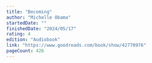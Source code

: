 ```yaml
---
title: "Becoming"
author: "Michelle Obama"
startedDate: ""
finishedDate: "2024/05/17"
rating: 4
edition: "Audiobook"
link: "https://www.goodreads.com/book/show/42770976"
pageCount: 426
---
```



